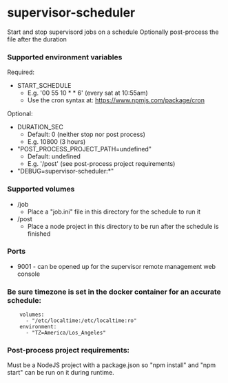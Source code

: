 # supervisor-scheduler

Start and stop supervisord jobs on a schedule
Optionally post-process the file after the duration

### Supported environment variables

Required:
* START_SCHEDULE
  * E.g. '00 55 10 * * 6' (every sat at 10:55am)
  * Use the cron syntax at: https://www.npmjs.com/package/cron

Optional:
* DURATION_SEC
  * Default: 0 (neither stop nor post process)
  * E.g. 10800 (3 hours)
* "POST_PROCESS_PROJECT_PATH=undefined"
  * Default: undefined
  * E.g. '/post' (see post-process project requirements)
* "DEBUG=supervisor-scheduler:*"

### Supported volumes

* /job
  * Place a "job.ini" file in this directory for the schedule to run it
* /post
  * Place a node project in this directory to be run after the schedule is finished

### Ports

*  9001 - can be opened up for the supervisor remote management web console

### Be sure timezone is set in the docker container for an accurate schedule:
~~~~
    volumes:
      - "/etc/localtime:/etc/localtime:ro"
    environment:
      - "TZ=America/Los_Angeles"
~~~~

### Post-process project requirements:
Must be a NodeJS project with a package.json so "npm install" and "npm start" can be run on it during runtime.


